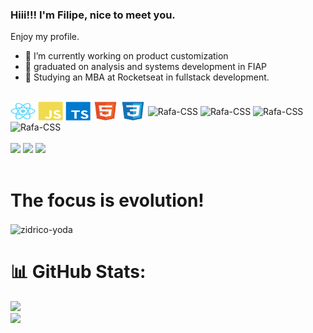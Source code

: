 ### Hiii!!! I'm Filipe, nice to meet you.

Enjoy my profile.


- 🔭 I’m currently working on product customization
- 🌱 graduated on analysis and systems development in FIAP
- 🌱 Studying an MBA at Rocketseat in fullstack development.
 <div style="display: inline_block"><br>
  <img align="center" alt="Rafa-Python" height="30" width="40" src="https://raw.githubusercontent.com/devicons/devicon/master/icons/react/react-original.svg"> 
  <img align="center" alt="Rafa-Js" height="30" width="40" src="https://raw.githubusercontent.com/devicons/devicon/master/icons/javascript/javascript-plain.svg">
  <img align="center" alt="Rafa-Python" height="30" width="40" src="https://raw.githubusercontent.com/devicons/devicon/master/icons/typescript/typescript-plain.svg">
  <img align="center" alt="Rafa-HTML" height="30" width="40" src="https://raw.githubusercontent.com/devicons/devicon/master/icons/html5/html5-original.svg">
  <img align="center" alt="Rafa-CSS" height="30" width="40" src="https://raw.githubusercontent.com/devicons/devicon/master/icons/css3/css3-original.svg">
  <img align="center" alt="Rafa-CSS" height="30" width="40"  src="https://cdn.jsdelivr.net/gh/devicons/devicon@latest/icons/azuredevops/azuredevops-original.svg" />
  <img  align="center" alt="Rafa-CSS" height="30" width="40" src="https://cdn.jsdelivr.net/gh/devicons/devicon@latest/icons/vscode/vscode-original.svg" />
  <img  align="center" alt="Rafa-CSS" height="30" width="40" src="https://cdn.jsdelivr.net/gh/devicons/devicon@latest/icons/sass/sass-original.svg" />
  <img align="center" alt="Rafa-CSS" height="30" width="40" src="https://cdn.jsdelivr.net/gh/devicons/devicon@latest/icons/vitejs/vitejs-original.svg" />
  
          
  
          
          
          
  
</div>
  <br>
<div>
  <a href="https://www.instagram.com/thezapotoczny/" target="_blank"><img src="https://img.shields.io/badge/-Instagram-%23E4405F?style=for-the-badge&logo=instagram&logoColor=white" target="_blank"></a>
  <a href = "mailto:fszcdi@gmail.com"><img src="https://img.shields.io/badge/-Gmail-%23333?style=for-the-badge&logo=gmail&logoColor=white" target="_blank"></a>
  <a href="https://www.linkedin.com/in/filipe-zapotoczny-b20ba2186/" target="_blank"><img src="https://img.shields.io/badge/-LinkedIn-%230077B5?style=for-the-badge&logo=linkedin&logoColor=white" target="_blank"></a> 
</div>
 
  <br>
  
   <h1> The focus is evolution! </h1>
<div>
<img align="center" alt="zidrico-yoda" src="https://media.giphy.com/media/RV2dSsvJHmeBwWhAYI/giphy.gif?cid=ecf05e47ib1l4ibmcc5fnfv35u80wr3jdpc0d5qbgl79ctuw&ep=v1_gifs_search&rid=giphy.gif&ct=g">
</div>

# 📊 GitHub Stats:
![](https://github-readme-streak-stats.herokuapp.com/?user=Zapotoczn&theme=dark&hide_border=false)<br/>
[![](https://visitcount.itsvg.in/api?id=Zapotoczn&label=Profile%20Views&icon=5&pretty=false)](https://visitcount.itsvg.in)
